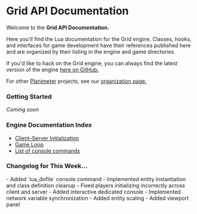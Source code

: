 Grid API Documentation
======================

Welcome to the **Grid API Documentation.**

Here you'll find the Lua documentation for the Grid engine. Classes, hooks, and
interfaces for game development have their references published here and are
organized by their listing in the engine and game directories.

If you'd like to hack on the Grid engine, you can always find the latest version
of the engine [here on GitHub.](https://github.com/andrewmcwatters/grid-sdk)

For other [Planimeter](/planimeter) projects, see our
[organization page.](https://github.com/Planimeter)

### Getting Started

_Coming soon_

### Engine Documentation Index

* [Client–Server Initialization](api/Client–Server_Initialization)
* [Game Loop](api/Game_Loop)
* [List of console commands](api/List_of_console_commands)

### Changelog for This Week…

<div class="text-muted">
  - Added `lua_dofile` console command  
  - Implemented entity instantiation and class definition cleanup  
  - Fixed players initializing incorrectly across client and server  
  - Added interactive dedicated console
  - Implemented network variable synchronization
  - Added entity scaling
  - Added viewport panel
</div>
